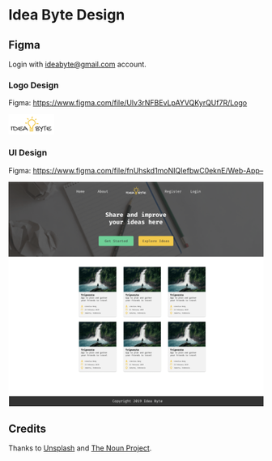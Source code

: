 # Idea Byte Design

## Figma

Login with ideabyte@gmail.com account.

### Logo Design

Figma: https://www.figma.com/file/Ulv3rNFBEvLpAYVQKyrQUf7R/Logo

![Idea Byte Logo](assets/exports/ideabyte-logo.png)

### UI Design

Figma: https://www.figma.com/file/fnUhskd1moNIQIefbwC0eknE/Web-App–

![Idea Byte Desktop](assets/exports/ideabyte-desktop.png)

## Credits

Thanks to [Unsplash](https://unsplash.com) and [The Noun Project](https://thenounproject.com).
